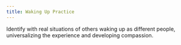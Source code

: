 ```yaml
---
title: Waking Up Practice
---
```


Identify with real situations of others waking up as different people, universalizing the experience and developing compassion.